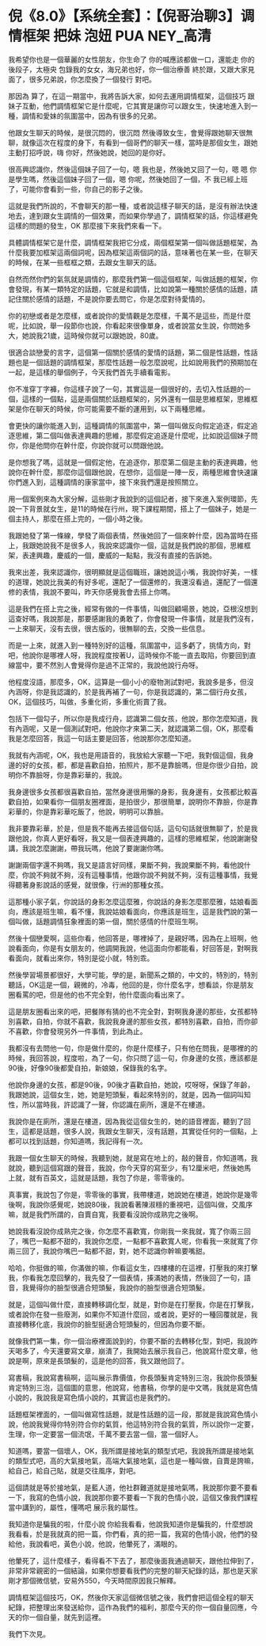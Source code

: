 # 倪《8.0》【系统全套】：【倪哥治聊3】调情框架 把妹 泡妞 PUA NEY_高清

我希望你也是一個華麗的女性朋友，你生命了 你的喊應該都做一口，還能走 你的後段子，太極央 包錄我的女女，海兄弟也好，你一個治療善 終於跟，又跟大家見面了，很多兄弟說，你怎麼換了一個發行 對吧。

那因為 算了，在這一期當中，我將告訴大家，如何去運用調情框架，這個技巧 跟妹子互動，他們調情框架它是什麼呢，它其實是讓你可以跟女生，快速地進入到一種，調情和愛妹的氛圍當中，因為有很多的兄弟。

他跟女生聊天的時候，是很沉悶的，很沉悶 然後導致女生，會覺得跟她聊天很無聊，就像這次在程度的身下，有看到一個哥們的聊天一樣，當時是那個女生，跟她主動打招呼說，嗨 你好，然後她說，她回的是你好。

很高興認識你，然後這個妹子回了一句，嗯 我也是，然後她又回了一句，嗯 嗯 你是學生嗎，然後這個妹子回了一個，嗯 你呢，然後她回了一個，不 我已經上班了，可能你會看到一些，你自己的影子之後。

這就是我們所說的，不會聊天的那一種，或者說這樣子聊天的話，是沒有辦法快速地去，達到跟女生調情的一個效果，而如果你學過了，調情框架的話，你這樣避免這樣的問題的發生，OK 那麼接下來我們來看一下。

具體調情框架它是什麼，調情框架我把它分成，兩個框架第一個叫做話題框架，為什麼我要加框架這兩個詞呢，因為框架這兩個詞的話，意味著也在某一些，在聊天的時候，在某一些框框之類，去跟女生聊天的話。

自然而然你們的氣氛就是調情的，那麼我們第一個這個框架，叫做話題的框架，你會發現，有某一類特定的話題，它就是和調情，比如說第一種關於感情的話題，請記住關於感情的話題，不是說你要去問它，你是怎麼對待愛情的。

你的初戀或者是怎麼樣，或者說你的愛情觀是怎麼樣，千萬不是這些，而是什麼呢，比如說，舉一段節你也說，你看起來很像單身，或者說當女生說，你問她多大，她說我21歲，這時候你就可以跟她說，80歲。

很適合談戀愛的言字，這個第一個關於感情的愛情的話題，第二個是性話題，性話題也是一個話題的調情框架，那麼性話題一般怎麼說呢，比如說用我們的預期加在一起，是這樣的舉個例子，今天我們首先手續看電影。

你不准穿丁字褲，你這樣子說了一句，其實這是一個很好的，去切入性話題的一個，這樣的一個點，這是兩個關於話題框架的，另外還有一個是思維框架，思維框架是你在聊天的時候，你可能需要不斷的運用到，以下兩種思維。

會更快的讓你能進入到，這種調情的氛圍當中，第一個叫做反向假定追逐，假定追逐思維，第二個叫做表達興趣的思維，那麼假定追逐是什麼呢，比如說這個妹子問你，你是他問你在幹什麼，你說你就可以問跟他說。

是你想我了嗎，這就是一個假定他，在追逐你，那麼第二個是主動的表達興趣，他說你在幹什麼，那麼你這個跟他說，在想你，這個是一陣一反，兩種思維會快速讓你們進入到，這種調情的康家當中，接下來我們還是按照關立。

用一個案例來為大家分解，這些剛才我說到的這個記者，接下來進入案例環節，先說一下背景就女生，是11的時候在行州，現下課程期間，搭上了一個妹子，她是一個主持人，那麼在搭上完的，一個小時之後。

我跟她發了第一條線，學發了兩個表情，然後她回了一個來幹什麼，因為當時在搭上，我跟她說我不是很多人，我說來認識你一個，這就是我們說的那個，思維框架，表達興趣，慶威的一個，慶威的一點點，我沒有直接的告訴她。

我來出差，我來認識你，很明顯就是這個職班，讓她說這小嘴，我說你好美，一樣的道理，她說比我美的有好多呢，還配了一個還修的，我還沒看過，還配了一個還修的表情，我說不要叫，昨天你感覺我會去搭上你嗎。

這是我們在搭上完之後，經常有做的一件事情，叫做回顧場景，她說，亞根沒想到這查好嗎，我說那是，那要感謝我的勇敢了，你會發現一件事情，就是我們沒有，一上來聊天，沒有去很，很古版的，很無聊的去，交換一些信息。

而是一上來，就進入到一種特別好的這種，氛圍當中，這多虧了，挑情方向，對吧，他說你是哪裡人呀，我說程度按著U，這時候你不能一直去取陷，你要回到直線當中，要不然別人會覺得你是過不正常的，我說他說行舟呀。

他程度沒語，那麼多，OK，這算是一個小小的廢物測試對吧，我說多是多，但沒內涵呀，你是我認識的，於是我再補了一句，你是我認識的，第二個行舟女孩，OK，這個技巧，叫做，多重化術，多重化術賣了我。

包括下一個勾子，所以你是我成行舟，認識第二個女孩，他說，那你怎麼知道，我有內涵呢，又是一個測試對吧，他說你才來第二天，就認識第二個，OK，那麼看我是怎麼回答，我這一句話主要是回答，他說那你怎麼知道。

我就有內涵呢，OK，我也是用語音的，我放給大家聽一下吧，我對個這個，我身邊的好的女孩，都，都是喜歡自拍，拍照片，那不是靠臉嗎，但是你很少自拍，說明你不靠臉呀，你是靠彩華的，我說。

我身邊很多女孩都很喜歡自拍，當然身邊很用懶的身影，我身邊有，女孩都比較喜歡自拍，如果看你一個朋友圈裡面，是拍很少，那很簡單，說明你不靠臉，你是靠彩華的，你是靠彩華吃飯了，他說，明明可以靠臉。

我非要靠彩華，於是，但是我不能再去接這個句話，這句句話就很無聊了，於是我跟他說，你真人更好看呀，我又是一個表達興趣的，這樣的思維框架，他說謝謝發講，我說怎麼謝謝，帶我玩嗎，他說了要謝謝你嗎。

謝謝兩個字還不夠嗎，我又是語言好同樣，果斷不夠，我說果斷不夠，看他說什麼，你說不夠就不夠，沒有這種事情，他跟你說不夠就不夠，沒有這種事情，我覺得聽著身影說話的感覺，就很像，行洲的那種女孩。

這那種小家子氣，你說話的身影怎麼這麼雅，你說話的身影怎麼那麼雅，姑娘看面向，應該是班生嘛，看不懂，我說姑娘看面向，你應該是班生，這是我們說的第一個叫做，話題調情狂象裡面的第一個，關於感情的什麼班生啊。

然後十個戀愛啊，這些你看，他回答是，哪裡掉了，是親好嗎，因為在上班啊，他說看面向，你是有女朋友的，他調開我說，他這面向你都能看，好回答是，對啊我看面向，就看出來你，特別是從小就，特別乖。

然後學習場景都很好，大學可能，學的是，新聞系之類的，中文的，特別的，特別聽話，OK這是一個，親微的，冷毒，他回的是，你什麼名字，想看談，你是朋友圈看罵的吧，但是他的也不完全對，他什麼面向看出來了。

這是朋友圈看出來的吧，把餐隊有猜的也不完全對，對啊我身邊的那些，女孩都特別喜歡，自拍，你就不喜歡，我說我身邊的那些女孩，都特別喜歡，自拍，而你卻不喜歡，你會發現另外一件事情，到此為止。

我都沒有去問他一句，你是做什麼的，你是什麼樣子，只有他在問我，是哪裡的的時候，我回答說，程度啦，為了一句，你只問了這一句，你身邊的女孩，應該都是90後，好像90後都愛自拍，新娘娘，保錄我的名字。

他說你身邊的女孩，都是90後，90後才喜歡自拍，她說，哎呀呀，保錄了年齡，我跟她說，這個女生，她，她是短頭髮，看起來特別的，就是，因為一個詞叫知性，所以當時我，許認識了一聲，你認識在廁所，還是不在樓道。

我說你是在廁所，還是在樓道，因為我從這個女生的，她的語音裡面，聽到了回生，這都是話題，很多人說，我跟女生聊天，沒有話題，其實從任何的一個點，上都可以找到話題，你知道嗎，我記得有一次。

我跟一個女生聊天的時候，我聽到她，就是寫在地上的，敲的聲音，你知道嗎，我就說，聽到這個寫跟的聲音，我說，你今天穿的寫至少，有12厘米吧，然後她馬上就，就有百英文，這就是話題，我包了你是，零零後的。

真事實，我說包了你是，零零後的事實，我帶樓道，她說她在樓道，她說你是幾零後啊，我說你感覺呢，她說80後，我說看著陳淑穩的重視吧，這個叫做，交風序嘛，就是我們所謂的，自賣自寬，我要看沒說你成熟完之後啊。

她說我看沒說你成熟完之後，你怎麼不喜歡寬，你剛我一來我就，寬了你兩三回了，嘴巴一點都不甜的，我說你怎麼，一點都不喜歡寬人呢，你看我一來就寬了你兩三回了，我說你嘴巴一點都不甜，對，她不認識你幹嘛要嘴甜。

哈哈，你挺做的嘛，你滿做的嘛，你看這女生，四樓樓的在這裡，打壓我的來打擊我，你看我怎麼回擊的，我先發了一個表情，揍滿她的表情，然後回了一句，語音，我覺得你的臉型很適合短頭髮，我說你的臉型很適合短頭髮。

就是，這個叫做什麼，直接轉移調化型，就是，對你是在打壓我，你是在打擊我，或者說你在發一些廢測，如果你不知道什麼回，或者說，更好的一種回覆就是，我直接轉移化底，我說你的臉型挺適合短頭髮的，但因為你要不斷。

就像我們第一集，你一個治療裡面說到的，你要不斷的去轉移化型，對吧，我說昨天喝多了，今天還要寫文章，崩潰了，我開始去展示我自己，他說寫什麼文章，他說是啊，原來是長頭髮的，這是他的回答，我又跟他回了。

寫書稿，我說寫書稿啊，這叫展示靠價值，你長頭髮肯定特別三泡，我說你長頭髮肯定特別三泡，這個圖的意思，他說寫，他書稿，你學的是中文嗎，我就是寫色情小說的，我說我是寫色情小說的，其實這也是我們的。

話題框架裡面的，一個叫做寫性話題，就是性話題的這一段，那就是我說寫色情小說，他說我覺得你特別符合你的氣質，他這特別符合我的氣質，所以說你一定要，生理，你一定要當一個流氓，千萬不要去當一個，當一個好人。

知道嗎，要當一個壞人，OK，我所謂是接地氣的類型式吧，我說我所謂是接地氣的類型式吧，高的大氣接地氣，高端大氣接地氣，這也是一種叫做，自賣是誇嘛，給自己，給自己貼，就是交往風序，對吧。

這個請就是等於接地氣，是藍人道，他社群難道就是接地氣嗎，我說那你要不要看一下，我寫的色情小說，我說那你要不要看一下我的色情小說，這個又像我們課程當中講到的，屬性，懂嗎吧 展示我的屬性。

我知道你是騙我的啦，什麼小說 你給我看看，他說我知道你是騙我的，什麼想說我看看，於是我就真的把一篇，你們看，真的把一篇，我寫的色情小說，他們的發給他，我說看吧，黃色小說，他說，他暈死了，滿眼的。

他暈死了，這什麼樣子，看得看不下去了，那麼後面我通過聊天，跟他拉伸到了，非常非常親密的一個結論，如果你想要看我們的完整的聊天紀錄的話，那也是天家剛才那個微信號，安易外550，今天時間原因我只解釋。

調情框架這個技巧，OK，然後你天家這個微信號之後，我們會把這個全程的聊天紀錄，把整理出來發送給你，這作為我們的福利，那麼今天的你一個自量回應，今天的你一個自量，就先到這裡。

我們下次見。